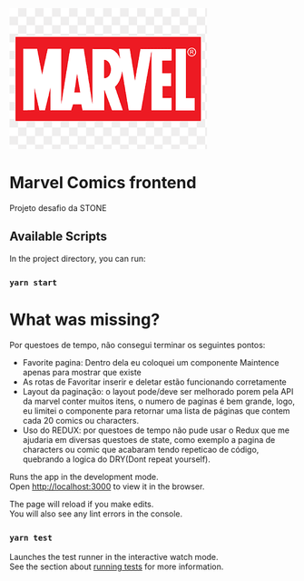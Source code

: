 ![Alt text](src/assets/marvel-logo.png?raw=true "Title")

# Marvel Comics frontend

Projeto desafio da STONE

## Available Scripts

In the project directory, you can run:

### `yarn start`

# What was missing?

Por questoes de tempo, não consegui terminar os seguintes pontos:
- Favorite pagina: Dentro dela eu coloquei um componente Maintence apenas para mostrar que existe
- As rotas de Favoritar inserir e deletar estão funcionando corretamente
- Layout da paginação: o layout pode/deve ser melhorado porem pela API da marvel conter muitos
itens, o numero de paginas é bem grande, logo, eu limitei o componente <Pagination /> para retornar uma lista de páginas que contem cada 20 comics ou characters.
- Uso do REDUX: por questoes de tempo não pude usar o Redux que me ajudaria em diversas questoes de state, como exemplo a pagina de characters ou comic que acabaram tendo repeticao de código, quebrando a logica do DRY(Dont repeat yourself).


Runs the app in the development mode.\
Open [http://localhost:3000](http://localhost:3000) to view it in the browser.

The page will reload if you make edits.\
You will also see any lint errors in the console.

### `yarn test`

Launches the test runner in the interactive watch mode.\
See the section about [running tests](https://facebook.github.io/create-react-app/docs/running-tests) for more information.
